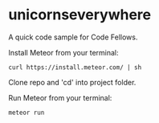 # unicornseverywhere
A quick code sample for Code Fellows.


Install Meteor from your terminal:
```
curl https://install.meteor.com/ | sh
```
Clone repo and 'cd' into project folder.

Run Meteor from your terminal:
```
meteor run
```
